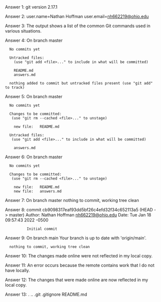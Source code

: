 Answer 1: git version 2.17.1

Answer 2: user.name=Nathan Hoffman
	  user.email=nh662219@ohio.edu

Answer 3: The output shows a list of the common Git commands used in various situations.

Answer 4: 
	  On branch master
	  
	  No commits yet

	  Untracked files:
	    (use "git add <file>..." to include in what will be committed)

		README.md
		answers.md

	  nothing added to commit but untracked files present (use "git add" to track)

Answer 5: 
	  On branch master

	  No commits yet

	  Changes to be committed:
  	   (use "git rm --cached <file>..." to unstage)

		new file:   README.md

	  Untracked files:
  	   (use "git add <file>..." to include in what will be committed)

		answers.md

Answer 6: 
	  On branch master

	  No commits yet

	  Changes to be committed:
 	   (use "git rm --cached <file>..." to unstage)

		new file:   README.md
		new file:   answers.md

Answer 7: 
	  On branch master
	  nothing to commit, working tree clean

Answer 8: 
	  commit cb9098317eaf93dd5bf26c4efd32f34c652113a5 (HEAD -> master)
	  Author: Nathan Hoffman <nh662219@ohio.edu>
	  Date:   Tue Jan 18 09:57:43 2022 -0500

    	      Initial commit

Answer 9: 
	  On branch main
	  Your branch is up to date with 'origin/main'.

	  nothing to commit, working tree clean

Answer 10: The changes made online were not reflected in my local copy.

Answer 11: An error occurs because the remote contains work that I do not have locally.

Answer 12: The changes that were made online are now reflected in my local copy.

Answer 13:
	  .  ..  .git  .gitignore  README.md
